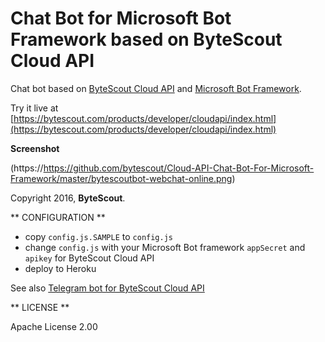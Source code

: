 # Chat Bot for Microsoft Bot Framework based on ByteScout Cloud API

Chat bot based on [ByteScout Cloud API](https://bytescout.com/products/developer/cloudapi/index.html) and [Microsoft Bot Framework](https://github.com/Microsoft/BotBuilder). 

Try it live at [https://bytescout.com/products/developer/cloudapi/index.html](https://bytescout.com/products/developer/cloudapi/index.html)

**Screenshot**

(https://https://github.com/bytescout/Cloud-API-Chat-Bot-For-Microsoft-Framework/master/bytescoutbot-webchat-online.png)

Copyright 2016, **ByteScout**. 


** CONFIGURATION **

- copy `config.js.SAMPLE` to `config.js`
- change `config.js` with your Microsoft Bot framework `appSecret` and `apikey` for ByteScout Cloud API
- deploy to Heroku

See also [Telegram bot for ByteScout Cloud API](https://github.com/bytescout/Cloud-API-Chat-Bot-For-Telegram)

** LICENSE ** 

Apache License 2.00
